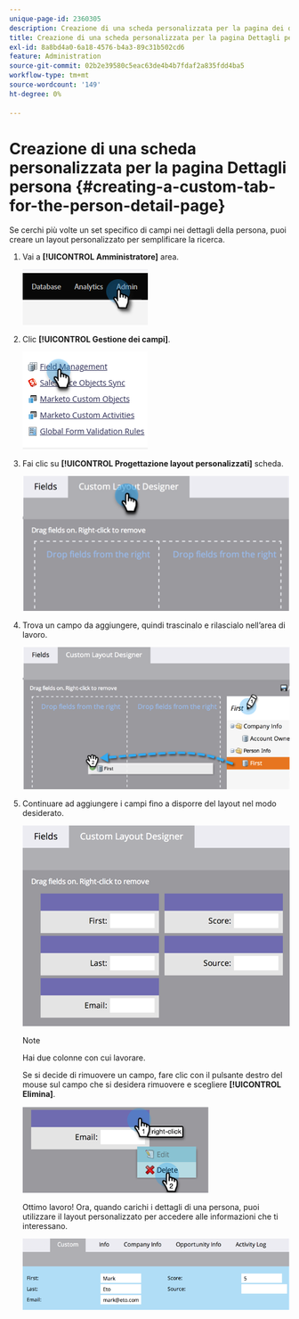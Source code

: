 ```yaml
---
unique-page-id: 2360305
description: Creazione di una scheda personalizzata per la pagina dei dettagli della persona - Documenti Marketo - Documentazione del prodotto
title: Creazione di una scheda personalizzata per la pagina Dettagli persona
exl-id: 8a8bd4a0-6a18-4576-b4a3-89c31b502cd6
feature: Administration
source-git-commit: 02b2e39580c5eac63de4b4b7fdaf2a835fdd4ba5
workflow-type: tm+mt
source-wordcount: '149'
ht-degree: 0%

---
```


# Creazione di una scheda personalizzata per la pagina Dettagli persona {#creating-a-custom-tab-for-the-person-detail-page}

Se cerchi più volte un set specifico di campi nei dettagli della persona, puoi creare un layout personalizzato per semplificare la ricerca.

1. Vai a **[!UICONTROL Amministratore]** area.

   ![](assets/creating-a-custom-tab-for-the-person-detail-page-1.png)

1. Clic **[!UICONTROL Gestione dei campi]**.

   ![](assets/creating-a-custom-tab-for-the-person-detail-page-2.png)

1. Fai clic su **[!UICONTROL Progettazione layout personalizzati]** scheda.

   ![](assets/creating-a-custom-tab-for-the-person-detail-page-3.png)

1. Trova un campo da aggiungere, quindi trascinalo e rilascialo nell’area di lavoro.

   ![](assets/creating-a-custom-tab-for-the-person-detail-page-4.png)

1. Continuare ad aggiungere i campi fino a disporre del layout nel modo desiderato.

   ![](assets/creating-a-custom-tab-for-the-person-detail-page-5.png)

   >[!NOTE]
   >
   >Hai due colonne con cui lavorare.

   Se si decide di rimuovere un campo, fare clic con il pulsante destro del mouse sul campo che si desidera rimuovere e scegliere **[!UICONTROL Elimina]**.

   ![](assets/creating-a-custom-tab-for-the-person-detail-page-6.png)

   Ottimo lavoro! Ora, quando carichi i dettagli di una persona, puoi utilizzare il layout personalizzato per accedere alle informazioni che ti interessano.

   ![](assets/creating-a-custom-tab-for-the-person-detail-page-7.png)
